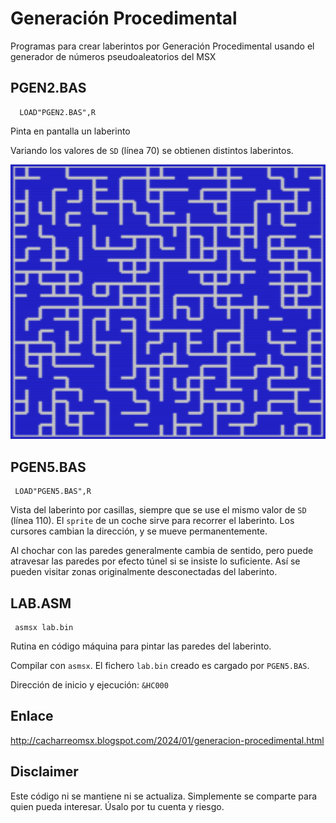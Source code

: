 # Generación Procedimental

Programas para crear laberintos por Generación Procedimental usando el generador de números pseudoaleatorios del MSX

## PGEN2.BAS

      LOAD"PGEN2.BAS",R
      
Pinta en pantalla un laberinto

Variando los valores de `SD` (línea 70) se obtienen distintos laberintos.

![Un posible laberinto generado](mapa.png)

## PGEN5.BAS

     LOAD"PGEN5.BAS",R

Vista del laberinto por casillas, siempre que se use el mismo valor de `SD` (línea 110). El `sprite` de un coche sirve para recorrer el laberinto. Los cursores cambian la dirección, y se mueve permanentemente.

Al chochar con las paredes generalmente cambia de sentido, pero puede atravesar las paredes por efecto túnel si se insiste lo suficiente. Así se pueden visitar zonas originalmente desconectadas del laberinto.

## LAB.ASM

     asmsx lab.bin

Rutina en código máquina para pintar las paredes del laberinto. 

Compilar con `asmsx`. El fichero `lab.bin` creado es cargado por `PGEN5.BAS`.

Dirección de inicio y ejecución: `&HC000`

## Enlace

http://cacharreomsx.blogspot.com/2024/01/generacion-procedimental.html

## Disclaimer

Este código ni se mantiene ni se actualiza. Simplemente se comparte para quien pueda interesar. Úsalo por tu cuenta y riesgo.

